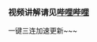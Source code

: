 ### 视频讲解请见[哔哩哔哩](https://www.bilibili.com/video/BV1DV99YGEwK/?spm_id_from=333.1387.0.0&vd_source=3d122b36d70c1b8fb284bf43c2a63a86)
一键三连加速更新~~~
